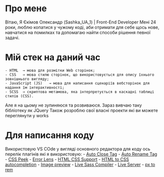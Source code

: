 # Про мене
Вітаю, Я Єкімов Олександр (Sashka_UA_1) | Front-End Developer
Мені 24 роки, люблю копатися у чужому коді, аби отримати для себе щось нове, навчатися на помилках та допомагаю найти способи рішення певної задачі.
# Мій стек на даний час
	- HTML	→ мова для розмітки Web сторінок;
	- CSS	→ мова стилю сторінок, що використовується для опису їхнього зовнішнього вигляду;
	- JavaScript (JS)	→ мова для написання сценаріїв вебсторінок для надання їм інтерактивності;
	- SCSS	→ скриптова метамова, яка інтерпретується в каскадні таблиці стилів (CSS).
Але я на цьому не зупиняюся та розвиваюся.
Зараз вивчаю таку бібліотеку як JQuery
Також розроблю свої власні проекти які ви можете переглянути у works

# Для написання коду
Використовую VS COde у вигляді основного редактора для коду
ось перелік плагінів які я використовую:
	- [Auto Close Tag](https://marketplace.visualstudio.com/items/?itemName=formulahendry.auto-close-tag)
	- [Auto Rename Tag](https://marketplace.visualstudio.com/items/?itemName=formulahendry.auto-rename-tag)
	- [CSS Peek](https://marketplace.visualstudio.com/items/?itemName=pranaygp.vscode-css-peek)
	- [Error Lens](https://marketplace.visualstudio.com/items/?itemName=usernamehw.errorlens)
	- [HTML CSS Support](https://marketplace.visualstudio.com/items/?itemName=ecmel.vscode-html-css)
	- [HTML to CSS autocompletion](https://marketplace.visualstudio.com/items/?itemName=solnurkarim.html-to-css-autocompletion)
	- [Image preview](https://marketplace.visualstudio.com/items/?itemName=kisstkondoros.vscode-gutter-preview)
	- [Live Sass Compiler](https://marketplace.visualstudio.com/items/?itemName=glenn2223.live-sass)
	- [Live Server](https://marketplace.visualstudio.com/items/?itemName=ritwickdey.LiveServer)
	- [px to rem](https://marketplace.visualstudio.com/items/?itemName=sainoba.px-to-rem)
